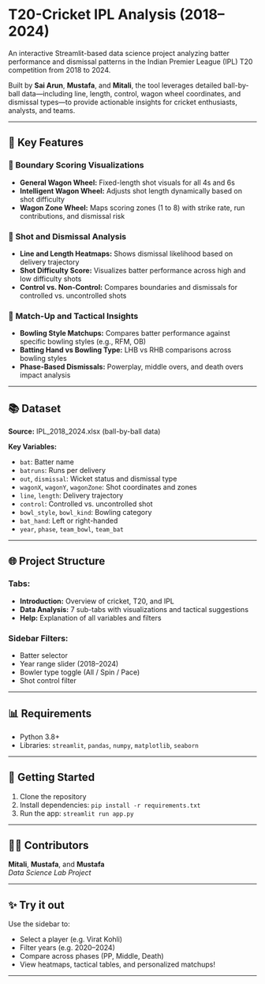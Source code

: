 # T20-Cricket IPL Analysis (2018–2024)

An interactive Streamlit-based data science project analyzing batter performance and dismissal patterns in the Indian Premier League (IPL) T20 competition from 2018 to 2024.

Built by **Sai Arun**, **Mustafa**, and **Mitali**, the tool leverages detailed ball-by-ball data—including line, length, control, wagon wheel coordinates, and dismissal types—to provide actionable insights for cricket enthusiasts, analysts, and teams.

---

## 🌟 Key Features

### 🔹 Boundary Scoring Visualizations
- **General Wagon Wheel:** Fixed-length shot visuals for all 4s and 6s
- **Intelligent Wagon Wheel:** Adjusts shot length dynamically based on shot difficulty
- **Wagon Zone Wheel:** Maps scoring zones (1 to 8) with strike rate, run contributions, and dismissal risk

### 🔹 Shot and Dismissal Analysis
- **Line and Length Heatmaps:** Shows dismissal likelihood based on delivery trajectory
- **Shot Difficulty Score:** Visualizes batter performance across high and low difficulty shots
- **Control vs. Non-Control:** Compares boundaries and dismissals for controlled vs. uncontrolled shots

### 🔹 Match-Up and Tactical Insights
- **Bowling Style Matchups:** Compares batter performance against specific bowling styles (e.g., RFM, OB)
- **Batting Hand vs Bowling Type:** LHB vs RHB comparisons across bowling styles
- **Phase-Based Dismissals:** Powerplay, middle overs, and death overs impact analysis

---

## 📚 Dataset

**Source:** IPL_2018_2024.xlsx (ball-by-ball data)

**Key Variables:**
- `bat`: Batter name
- `batruns`: Runs per delivery
- `out`, `dismissal`: Wicket status and dismissal type
- `wagonX`, `wagonY`, `wagonZone`: Shot coordinates and zones
- `line`, `length`: Delivery trajectory
- `control`: Controlled vs. uncontrolled shot
- `bowl_style`, `bowl_kind`: Bowling category
- `bat_hand`: Left or right-handed
- `year`, `phase`, `team_bowl`, `team_bat`

---

## 🌐 Project Structure

### Tabs:
- **Introduction:** Overview of cricket, T20, and IPL
- **Data Analysis:** 7 sub-tabs with visualizations and tactical suggestions
- **Help:** Explanation of all variables and filters

### Sidebar Filters:
- Batter selector
- Year range slider (2018–2024)
- Bowler type toggle (All / Spin / Pace)
- Shot control filter

---

## 📊 Requirements
- Python 3.8+
- Libraries: `streamlit`, `pandas`, `numpy`, `matplotlib`, `seaborn`

---

## 🚀 Getting Started

1. Clone the repository
2. Install dependencies: `pip install -r requirements.txt`
3. Run the app: `streamlit run app.py`

---

## 👨‍💼 Contributors

**Mitali**, **Mustafa**, and **Mustafa**  
_Data Science Lab Project_

---

## ✨ Try it out
Use the sidebar to:
- Select a player (e.g. Virat Kohli)
- Filter years (e.g. 2020–2024)
- Compare across phases (PP, Middle, Death)
- View heatmaps, tactical tables, and personalized matchups!

---


